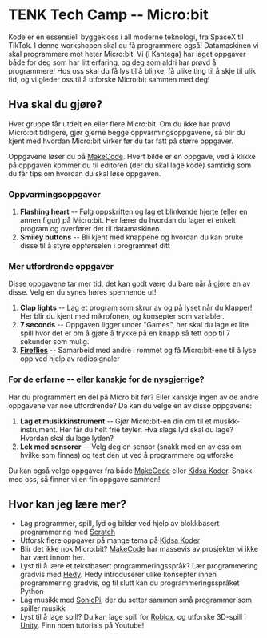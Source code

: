 # TENK Tech Camp -- Micro:bit

Kode er en essensiell byggekloss i all moderne teknologi, fra SpaceX til TikTok. 
I denne workshopen skal du få programmere også! Datamaskinen vi skal programmere mot heter 
Micro:bit. Vi (i Kantega) har laget oppgaver både for deg som har litt erfaring, og deg som 
aldri har prøvd å programmere! Hos oss skal du få lys til å blinke, få ulike ting til å skje 
til ulik tid, og vi gleder oss til å utforske Micro:bit sammen med deg! 


## Hva skal du gjøre?

Hver gruppe får utdelt en eller flere Micro:bit. Om du ikke har prøvd 
Micro:bit tidligere, gjør gjerne begge oppvarmingsoppgavene, så blir du kjent med hvordan Micro:bit virker før du tar fatt på større oppgaver.  

Oppgavene løser du på [MakeCode](https://makecode.microbit.org/). Hvert bilde er en oppgave, ved å klikke på oppgaven kommer du til 
editoren (der du skal lage kode) samtidig som du får tips om hvordan du skal løse oppgaven. 


### Oppvarmingsoppgaver

1. **Flashing heart** -- Følg oppskriften og lag et blinkende hjerte (eller en annen figur) på Micro:bit. Her lærer du hvordan du lager et enkelt program og overfører det til datamaskinen. 
2. **Smiley buttons** -- Bli kjent med knappene og hvordan du kan bruke disse til å styre oppførselen i programmet ditt


### Mer utfordrende oppgaver

Disse oppgavene tar mer tid, det kan godt være du bare når å gjøre en av disse. Velg en du synes høres spennende ut! 

1. **Clap lights** -- Lag et program som skrur av og på lyset når du klapper! Her blir du kjent med mikrofonen, og konsepter som variabler.
2. **7 seconds** -- Oppgaven ligger under "Games", her skal du lage et lite spill hvor det er om å gjøre å trykke på en knapp så tett opp til 7 sekunder som mulig. 
3. **[Fireflies](https://makecode.microbit.org/projects/fireflies)** -- Samarbeid med andre i rommet og få Micro:bit-ene til å lyse opp ved hjelp av radiosignaler


### For de erfarne -- eller kanskje for de nysgjerrige?

Har du programmert en del på Micro:bit før? Eller kanskje ingen av de andre oppgavene var noe utfordrende? Da kan du velge en av disse oppgavene: 

1. **Lag et musikkinstrument** -- Gjør Micro:bit-en din om til et musikk-instrument. Her får du helt frie tøyler. Hva slags lyd skal du lage? Hvordan skal du lage lyden? 
2. **Lek med sensorer** -- Velg deg en sensor (snakk med en av oss om hvilke som finnes) og test den ut ved å programmere og utforske


Du kan også velge oppgaver fra både [MakeCode](https://makecode.microbit.org/) eller [Kidsa Koder](https://oppgaver.kidsakoder.no/microbit).
Snakk med oss, så finner vi en fin oppgave sammen!


## Hvor kan jeg lære mer?

* Lag programmer, spill, lyd og bilder ved hjelp av blokkbasert programmering med [Scratch](https://scratch.mit.edu/)
* Utforsk flere oppgaver på mange tema på [Kidsa Koder](https://oppgaver.kidsakoder.no/)
* Blir det ikke nok Micro:bit? [MakeCode](https://makecode.microbit.org/) har massevis av prosjekter vi ikke har vært innom her. 
* Lyst til å lære et tekstbasert programmeringsspråk? Lær programmering gradvis med [Hedy](https://www.hedycode.com/). Hedy introduserer ulike konsepter innen programmering gradvis, og til slutt kan du programmeringsspråket Python
* Lag musikk med [SonicPi](https://sonic-pi.net/), der du setter sammen små programmer som spiller musikk
* Lyst til å lage spill? Du kan lage spill for [Roblox](https://www.roblox.com/), og utforske 3D-spill i [Unity](https://unity.com/). Finn noen tutorials på Youtube! 